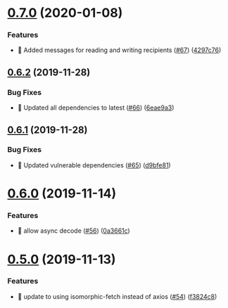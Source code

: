 # [0.7.0](https://github.com/egendata/messaging/compare/v0.6.2...v0.7.0) (2020-01-08)


### Features

* 🎸 Added messages for reading and writing recipients ([#67](https://github.com/egendata/messaging/issues/67)) ([4297c76](https://github.com/egendata/messaging/commit/4297c7691547b4cb2d23e3885633e550a1520a74))

## [0.6.2](https://github.com/egendata/messaging/compare/v0.6.1...v0.6.2) (2019-11-28)


### Bug Fixes

* 🐛 Updated all dependencies to latest ([#66](https://github.com/egendata/messaging/issues/66)) ([6eae9a3](https://github.com/egendata/messaging/commit/6eae9a3c71d19008e9e35d22414d6251d3ab4886))

## [0.6.1](https://github.com/egendata/messaging/compare/v0.6.0...v0.6.1) (2019-11-28)


### Bug Fixes

* 🐛 Updated vulnerable dependencies ([#65](https://github.com/egendata/messaging/issues/65)) ([d9bfe81](https://github.com/egendata/messaging/commit/d9bfe81e844a11664bf6b29979fb5d727af41d52))

# [0.6.0](https://github.com/egendata/messaging/compare/v0.5.0...v0.6.0) (2019-11-14)


### Features

* 🎸 allow async decode ([#56](https://github.com/egendata/messaging/issues/56)) ([0a3661c](https://github.com/egendata/messaging/commit/0a3661c15b73e966e6ede387343b74b1d24f41f8))

# [0.5.0](https://github.com/egendata/messaging/compare/v0.4.2...v0.5.0) (2019-11-13)


### Features

* 🎸 update to using isomorphic-fetch instead of axios ([#54](https://github.com/egendata/messaging/issues/54)) ([f3824c8](https://github.com/egendata/messaging/commit/f3824c82e3b07455fedb87ef947c53a439335327))
